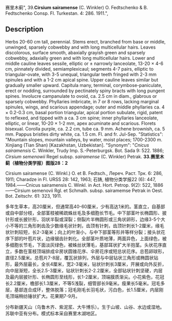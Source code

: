 赛里木蓟",
39.**Cirsium sairamense** (C. Winkler) O. Fedtschenko & B. Fedtschenko Consp. Fl. Turkestan. 4: 286. 1911.",

## Description
Herbs 20-60 cm tall, perennial. Stems erect, branched from base or middle, unwinged, sparsely cobwebby and with long multicellular hairs. Leaves discolorous, surface smooth, abaxially grayish green and sparsely cobwebby, adaxially green and with long multicellular hairs. Lower and middle cauline leaves sessile, elliptic or ± narrowly lanceolate, 13-20 × 4-6 cm, pinnately divided, semiamplexicaul; segments 4-7 pairs, elliptic to triangular-ovate, with 3-5 unequal, triangular teeth fringed with 2-3 mm spinules and with a 1-2 cm apical spine. Upper cauline leaves similar but gradually smaller upward. Capitula many, terminal, corymbose-paniculate, erect or nodding, surrounded by pectinately spiny bracts with long pungent spines. Involucre campanulate to ovoid, ca. 2.5 cm in diam., glabrous or sparsely cobwebby. Phyllaries imbricate, in 7 or 8 rows, lacking marginal spinules, wings, and scarious appendage; outer and middle phyllaries ca. 4 × 0.2-0.3 cm, basal portion triangular, apical portion subulate, rigid, patent to reflexed, and tipped with a ca. 3 cm spine; inner phyllaries lanceolate, elliptic, or linear, 10-20 × 1-2 mm, apex acuminate and scarious. Florets bisexual. Corolla purple, ca. 2.2 cm, tube ca. 9 mm. Achene brownish, ca. 5 mm. Pappus bristles dirty white, ca. 1.5 cm. Fl. and fr. Jul-Sep.
  "Statistics": "Mountain slopes, mountain valleys, by water, moist places; 1700-2300 m. Xinjiang (Tian Shan) [Kazakhstan, Uzbekistan].
  "Synonym": "*Cnicus sairamensis* C. Winkler, Trudy Imp. S.-Peterburgsk. Bot. Sada 9: 522. 1886; *Cirsium semenowii* Regel subsp. *sairamense* (C. Winkler) Petrak.
**33.赛里木蓟（植物分类学报）图版28：2**

Cirsium sairamense (C. Winkl.) O. et B. Fedtsch., Лереч. Раст. Трк. 6: 286, 1911; Charadze in Fl. URSS 28: 142, 1963; 石铸, 植物分类学报22 (6): 447, 1984.——Cnicus sairamensis C. Winkl. in Act. Hort. Petrop. 9(2): 522, 1886——Cirsium semenovii Rgl. et Schmalh. subsp. sairamemse Petrak in Oest. Bot. Zeitschr. 61: 323, 1911.

多年生草本，高20厘米，但通常高40-60厘米，少有高达1米的。茎直立，自基部或自中部分枝，全部茎枝被稀疏蛛丝毛及多细胞长节毛。中下部茎叶长椭圆形、披针形或长披针形，羽状半裂或深裂；侧裂片半椭圆形或三角状卵形，边缘3-5个大小不等的三角形刺齿及少数缘毛状针刺，齿顶有针刺，齿顶针刺长1-2厘米，缘毛状针刺较短，长2-3毫米；向上的叶渐小，与中下部茎等形并等样分裂；接头状花序下部的叶苞片状，边缘锯齿针刺化。全部茎叶质地薄，两面异色，上面绿色，被多细胞长节毛，下面淡灰绿色，被蛛丝状薄毛，基部耳状扩大半抱茎。头状花序直立，多数在茎枝顶端排成伞房状圆锥花序、伞房花序或短总状花序。总苞卵球形，直径2.5厘米。总苞片7-8层，覆瓦状排列，外层与中层钻状三角形或椭圆状钻形，最外层最长，全长4厘米，宽2-3毫米，钻状针刺长3厘米，开展或向外反折，向中层渐短，全长2.5-3厘米，钻状针刺长2-2.2厘米，全部钻状针刺坚硬，内层及最内层披针形、长椭圆形至线形，长1-2厘米，顶端膜质渐尖。小花紫色，花冠长2.2厘米，檐部长1.3厘米，不等5浅裂，细管部长9毫米。瘦果长5毫米。冠毛多层，基部连合成环，整体脱落；冠毛刚毛长羽毛状，污白色，长1.5厘米，内层刚毛顶端稍纺锤状扩大。花果期7-9月。

分布新疆天山（乌鲁木齐、紫泥浆、大牛博乐）。生于山坡、山谷、水边或湿地。苏联中亚有分布。模式标本采自赛里木湖地区。
